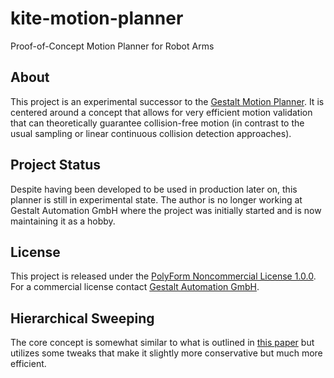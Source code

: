 # kite-motion-planner
Proof-of-Concept Motion Planner for Robot Arms

## About

This project is an experimental successor to the [Gestalt Motion Planner](https://github.com/mqnc/gestalt-motion-planner). It is centered around a concept that allows for very efficient motion validation that can theoretically guarantee collision-free motion (in contrast to the usual sampling or linear continuous collision detection approaches).

## Project Status

Despite having been developed to be used in production later on, this planner is still in experimental state. The author is no longer working at Gestalt Automation GmbH where the project was initially started and is now maintaining it as a hobby.

## License

This project is released under the [PolyForm Noncommercial License 1.0.0](https://polyformproject.org/licenses/noncommercial/1.0.0/). For a commercial license contact [Gestalt Automation GmbH](https://www.gestalt-automation.com/en/contact).

## Hierarchical Sweeping

The core concept is somewhat similar to what is outlined in [this paper](https://www.cs.unc.edu/techreports/03-038.pdf) but utilizes some tweaks that make it slightly more conservative but much more efficient.

